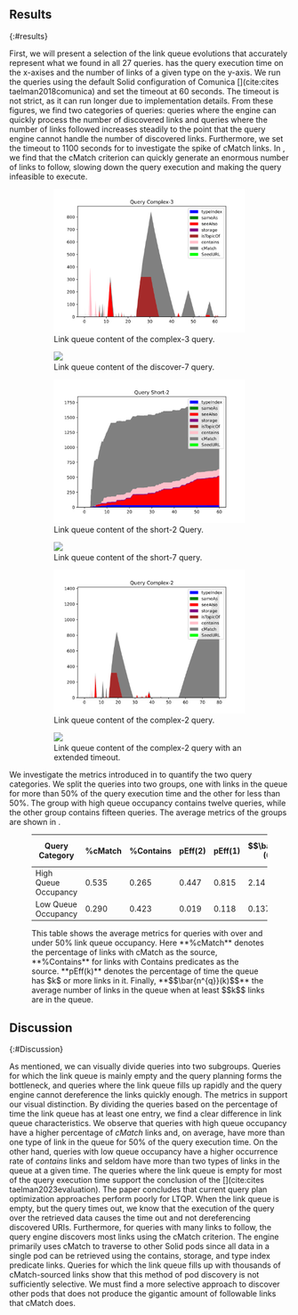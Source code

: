 ## Results
{:#results}

First, we will present a selection of the link queue evolutions that accurately represent what we found in all 27 queries. [](#figure-main) has the query execution time on the x-axises and the number of links of a given type on the y-axis. We run the queries using the default Solid configuration of Comunica [](cite:cites taelman2018comunica) and set the timeout at 60 seconds. The timeout is not strict, as it can run longer due to implementation details. From these figures, we find two categories of queries: queries where the engine can quickly process the number of discovered links and queries where the number of links followed increases steadily to the point that the query engine cannot handle the number of discovered links. Furthermore, we set the timeout to 1100 seconds for [](#figure-main-5) to investigate the spike of cMatch links. In [](#figure-main-6), we find that the cMatch criterion can quickly generate an enormous number of links to follow, slowing down the query execution and making the query infeasible to execute.

<figure id="figure-main" class="result-figure-grid ">

<figure id="figure-main-1" class="subfigure">
<img src="figures/interactive-complex-3-timestamps.svg">
<figcaption markdown="block">
Link queue content of the complex-3 query. 
</figcaption>
</figure>

<figure id="figure-main-2" class="subfigure">
<img src="figures/interactive-discover-7-timestamps.svg">
<figcaption markdown="block">
Link queue content of the discover-7 query. 
</figcaption>
</figure>

<figure id="figure-main-3" class="subfigure">
<img src="figures/interactive-short-2-timestamps.svg">
<figcaption markdown="block">
Link queue content of the short-2 Query. 
</figcaption>
</figure>

<figure id="figure-main-4" class="subfigure">
<img src="figures/interactive-short-7-timestamps.svg">
<figcaption markdown="block">
Link queue content of the short-7 query. 
</figcaption>
</figure>

<figure id="figure-main-5" class="subfigure">
<img src="figures/interactive-complex-2-timestamps-shortened.svg">
<figcaption markdown="block">
Link queue content of the complex-2 query.
</figcaption>
</figure>
<figure id="figure-main-6" class="subfigure">
<img src="figures/interactive-complex-2-timestamps.svg">
<figcaption markdown="block">
Link queue content of the complex-2 query with an extended timeout. 
</figcaption>
</figure>
</figure>

We investigate the metrics introduced in [](#experimentsetup) to quantify the two query categories. We split the queries into two groups, one with links in the queue for more than 50% of the query execution time and the other for less than 50%. The group with high queue occupancy contains twelve queries, while the other group contains fifteen queries. The average metrics of the groups are shown in [](#tab:metrics). 

<figure id="tab:metrics" class="table" markdown="1">

| Query Category | %cMatch | %Contains |pEff(2) | pEff(1) | $$\bar{n^{q}}(0)$$ | $$\bar{n^{q}}(1)$$ |
|---|---|---|---|---|---|---|
| High Queue Occupancy | 0.535 | 0.265 | 0.447 | 0.815 | 2.14 | 2.445 |
| Low Queue Occupancy | 0.290 | 0.423 | 0.019 | 0.118 | 0.137 | 1.134 |

<figcaption markdown="block">
This table shows the average metrics for queries with over and under 50% link queue occupancy. Here **%cMatch** denotes the percentage of links with cMatch as the source, **%Contains** for links with Contains predicates as the source. **pEff(k)** denotes the percentage of time the queue has $k$ or more links in it. Finally, **$$\bar{n^{q}}(k)$$** the average number of links in the queue when at least $$k$$ links are in the queue. 
</figcaption>
</figure>

## Discussion
{:#Discussion}

As mentioned, we can visually divide queries into two subgroups. Queries for which the link queue is mainly empty and the query planning forms the bottleneck, and queries where the link queue fills up rapidly and the query engine cannot dereference the links quickly enough. The metrics in [](#tab:metrics) support our visual distinction. By dividing the queries based on the percentage of time the link queue has at least one entry, we find a clear difference in link queue characteristics. We observe that queries with high queue occupancy have a higher percentage of *cMatch* links and, on average, have more than one type of link in the queue for 50% of the query execution time. On the other hand, queries with low queue occupancy have a higher occurrence rate of *contains* links and seldom have more than two types of links in the queue at a given time.
The queries where the link queue is empty for most of the query execution time support the conclusion of the [](cite:cites taelman2023evaluation). The paper concludes that current query plan optimization approaches perform poorly for LTQP. When the link queue is empty, but the query times out, we know that the execution of the query over the retrieved data causes the time out and not dereferencing discovered URIs.
Furthermore, for queries with many links to follow, the query engine discovers most links using the cMatch criterion. The engine primarily uses cMatch to traverse to other Solid pods since all data in a single pod can be retrieved using the contains, storage, and type index predicate links. Queries for which the link queue fills up with thousands of cMatch-sourced links show that this method of pod discovery is not sufficiently selective. We must find a more selective approach to discover other pods that does not produce the gigantic amount of followable links that cMatch does. 